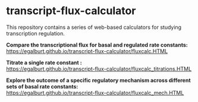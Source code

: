 # transcript-flux-calculator
This repository contains a series of web-based calculators for studying transcription regulation.

<b>Compare the transcriptional flux for basal and regulated rate constants:</b><br>
https://egalburt.github.io/transcript-flux-calculator/fluxcalc.HTML<p>

<b>Titrate a single rate constant :</b><br>
https://egalburt.github.io/transcript-flux-calculator/fluxcalc_titrations.HTML<p>

<b>Explore the outcome of a specific regulatory mechanism across different sets of basal rate constants:</b><br>
https://egalburt.github.io/transcript-flux-calculator/fluxcalc_mech.HTML<p>

